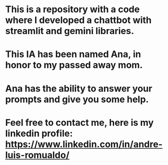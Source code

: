 # This is a repository with a code where I developed a chattbot with streamlit and gemini libraries.
# This IA has been named Ana, in honor to my passed away mom.
# Ana has the ability to answer your prompts and give you some help.
# Feel free to contact me, here is my linkedin profile: https://www.linkedin.com/in/andre-luis-romualdo/
